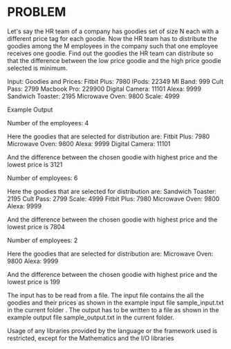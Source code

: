 <h1> PROBLEM </h1>
 
Let's say the HR team of a company has goodies set of size N each with a different price tag for each goodie. Now the HR team has to distribute the goodies among the M employees in the company such that one employee receives one goodie. Find out the goodies the HR team can distribute so that the difference between the low price goodie and the high price goodie selected is minimum.

Input:
Goodies and Prices:
Fitbit Plus: 7980
IPods: 22349
MI Band: 999
Cult Pass: 2799
Macbook Pro: 229900
Digital Camera: 11101
Alexa: 9999
Sandwich Toaster: 2195
Microwave Oven: 9800
Scale: 4999

Example Output

Number of the employees: 4

Here the goodies that are selected for distribution are:
Fitbit Plus: 7980
Microwave Oven: 9800
Alexa: 9999
Digital Camera: 11101

And the difference between the chosen goodie with highest price and the lowest price is 3121


Number of employees: 6

Here the goodies that are selected for distribution are:
Sandwich Toaster: 2195
Cult Pass: 2799
Scale: 4999
Fitbit Plus: 7980
Microwave Oven: 9800
Alexa: 9999

And the difference between the chosen goodie with highest price and the lowest price is 7804


Number of employees: 2

Here the goodies that are selected for distribution are:
Microwave Oven: 9800
Alexa: 9999

And the difference between the chosen goodie with highest price and the lowest price is 199


The input has to be read from a file. The input file contains the all the goodies and their prices as shown in the example input file sample_input.txt in the current folder . 
The output has to be written to a file as shown in the example output file sample_output.txt in the current folder.

Usage of any libraries provided by the language or the framework used is restricted, except for the Mathematics and the I/O libraries

